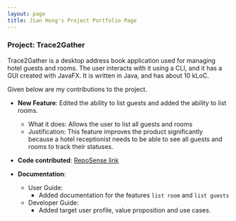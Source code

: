```yaml
---
layout: page
title: Jian Hong's Project Portfolio Page
---
```


### Project: Trace2Gather

Trace2Gather is a desktop address book application used for managing hotel guests and rooms. The user interacts with it using a CLI, and it has a GUI created with JavaFX. It is written in Java, and has about 10 kLoC.

Given below are my contributions to the project.

* **New Feature**: Edited the ability to list guests and added the ability to list rooms.
    * What it does: Allows the user to list all guests and rooms
    * Justification: This feature improves the product significantly because a hotel receptionist needs to be able to see all guests and rooms to track their statuses.

* **Code contributed**: [RepoSense link]()

* **Documentation**:
    * User Guide:
        * Added documentation for the features `list room` and `list guests`
    * Developer Guide:
        * Added target user profile, value proposition and use cases.